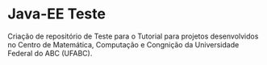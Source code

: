 # Java-EE Teste
Criação de repositório de Teste para o Tutorial para projetos desenvolvidos no Centro de Matemática, Computação e Congnição da Universidade Federal do ABC (UFABC).
